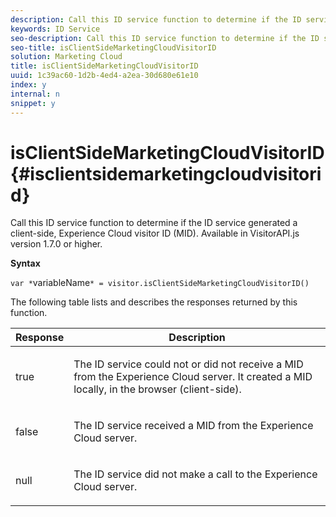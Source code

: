 ```yaml
---
description: Call this ID service function to determine if the ID service generated a client-side, Experience Cloud visitor ID (MID). Available in VisitorAPI.js version 1.7.0 or higher.
keywords: ID Service
seo-description: Call this ID service function to determine if the ID service generated a client-side, Experience Cloud visitor ID (MID). Available in VisitorAPI.js version 1.7.0 or higher.
seo-title: isClientSideMarketingCloudVisitorID
solution: Marketing Cloud
title: isClientSideMarketingCloudVisitorID
uuid: 1c39ac60-1d2b-4ed4-a2ea-30d680e61e10
index: y
internal: n
snippet: y
---
```


# isClientSideMarketingCloudVisitorID{#isclientsidemarketingcloudvisitorid}

Call this ID service function to determine if the ID service generated a client-side, Experience Cloud visitor ID (MID). Available in VisitorAPI.js version 1.7.0 or higher.

 **Syntax**

`var *`variableName`* = visitor.isClientSideMarketingCloudVisitorID()`

The following table lists and describes the responses returned by this function.

<table id="table_5D08A5DD6FD04F94818B0E8B790D3136"> 
 <thead> 
  <tr> 
   <th colname="col1" class="entry"> Response </th> 
   <th colname="col2" class="entry"> Description </th> 
  </tr> 
 </thead>
 <tbody> 
  <tr> 
   <td colname="col1"> <p> <span class="codeph"> true</span> </p> </td> 
   <td colname="col2"> <p>The ID service could not or did not receive a MID from the <span class="keyword"> Experience Cloud</span> server. It created a MID locally, in the browser (client-side). </p> </td> 
  </tr> 
  <tr> 
   <td colname="col1"> <p> <span class="codeph"> false</span> </p> </td> 
   <td colname="col2"> <p>The ID service received a MID from the <span class="keyword"> Experience Cloud</span> server. </p> </td> 
  </tr> 
  <tr> 
   <td colname="col1"> <p> <span class="codeph"> null</span> </p> </td> 
   <td colname="col2"> <p>The ID service did not make a call to the <span class="keyword"> Experience Cloud</span> server. </p> </td> 
  </tr> 
 </tbody> 
</table>

